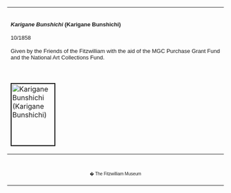 <html>

<head>

<title>Info</title>
</head>



<div align="center">
  <center>
  <table border="0" width="100%" cellpadding="0" cellspacing="4" height="326">
    <tr>
      <td width="100%" height="30">
      </td>
    </tr>
    <tr>
      <td width="100%" height="30">
      <b><i><font face="Arial" size="2">Karigane Bunshichi</font></i><font face="Arial" size="2">
      (Karigane<i> </i>Bunshichi)</font></b><font FACE="Arial">
      <p><font size="2">10/1858</font></p>
      </font><font FACE="Arial" SIZE="2">
      <p>Given by the Friends of the Fitzwilliam with the aid of the MGC
      Purchase Grant Fund and the National Art Collections Fund.</font>
      </td>
    </tr>
    <tr>
      <td width="100%" height="30">
      </td>
    </tr>
    <tr>
      <td width="100%" height="30">
      <a href="KUN/kunp75.htm"><img border="2" src="P.75-1999_small.jpg" alt="Karigane Bunshichi (Karigane Bunshichi)" width="100" height="143"></a>
      </td>
    </tr>
    <tr>
      <td width="100%" height="30">
      </td>
    </tr>
    <tr>
      <td width="100%" height="30">
      <font FACE="Arial"><font size="2">A portrait of Katoaka Nizaemon VIII as <a href="KUN/kun320.htm">
      Karigane Bunshichi</a>, from the series 'Five Chivalrous Men and Women' (<i>Gonin
      danjo no uchi</i>), juxtaposed with an inset portrait of Ichikawa
      Dannosuke V as Magebo no Ocho.</font>
      <p><font size="2">Karigane Bunshichi was the leader of the 'Five
      Chivalrous Men', a gang of outlaws who were executed in 1702. The exploits
      of the gang provided the basis for many puppet and (later) Kabuki plays.
      Eventually the characters ceased to be villains; they were transformed
      into feisty <i>otokodate</i> � heroic commoners who stood up to wicked <i>samurai.
      </i>Kunisada had previously made <a href="KUN/kun320.htm"> a print of Sawamura Tossho I as Karigane
      Bunshichi</a> in an earlier series entitled <i>Tosei gonin otoko </i>(A Modern
      'Five chivalrous men') published in 1833 (included in the first part of
      this exhibition). The novelty of this later series was juxtaposing five
      women to match the five chivalrous men.</font></p>
      <p><font size="2">The printing includes blind embossing (<i>karazuri</i>),
      burnishing (<i>tsuya-zuri</i>) on the black collar and black kimono, and
      fabric embossing (<i>nunome-zuri</i>) on the white cloth over Karigane's
      shoulder.</font></font>
      </td>
    </tr>
  </table>
  </center>
</div>
<div align="center">
  <center>
  <table border="0" cellpadding="0" width="100%" cellspacing="4">
    <tr>
      <td width="26%">
        <p align="center">
        <br>
        <font FACE="Arial" size="1">� The Fitzwilliam Museum</font></p>
      </td>
    </tr>
  </table>
  </center>
</div>
</body>
</html>
